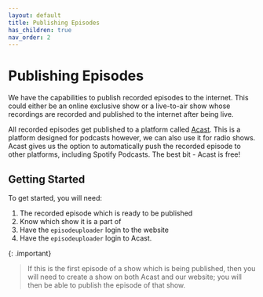 ```yaml
---
layout: default
title: Publishing Episodes
has_children: true
nav_order: 2
---
```


# Publishing Episodes
We have the capabilities to publish recorded episodes to the internet. This could either be an online exclusive show or a live-to-air show whose recordings are recorded and published to the internet after being live.

All recorded episodes get published to a platform called [Acast](https://acast.com). This is a platform designed for podcasts however, we can also use it for radio shows. Acast gives us the option to automatically push the recorded episode to other platforms, including Spotify Podcasts. The best bit - Acast is free!

## Getting Started
To get started, you will need:
1. The recorded episode which is ready to be published
2. Know which show it is a part of
3. Have the `episodeuploader` login to the website
4. Have the `episodeuploader` login to Acast.

{: .important}
> If this is the first episode of a show which is being published, then you will need to create a show on both Acast and our website; you will then be able to publish the episode of that show.